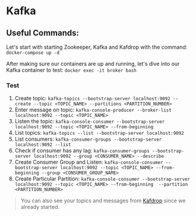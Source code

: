# Kafka

## Useful Commands:
Let's start with starting Zookeeper, Kafka and Kafdrop with the command:
`docker-compose up -d`

After making sure our containers are up and running, let's dive into our Kafka container to test:
`docker exec -it broker bash`

### Test
1. Create topic: `kafka-topics --bootstrap-server localhost:9092 --create --topic <TOPIC_NAME> --partitions <PARTITION_NUMBER>`
2. Enter message on topic: `kafka-console-producer --broker-list localhost:9092 --topic <TOPIC_NAME>`
3. Listen the topic: `kafka-console-consumer --bootstrap-server localhost:9092 --topic <TOPIC_NAME> --from-beginning`
4. List topics: `kafka-topics --list --bootstrap-server localhost:9092`
5. List consumers: `kafka-consumer-groups --bootstrap-server localhost:9092 --list`
6. Check if consumer has any lag: `kafka-consumer-groups --bootstrap-server localhost:9092 --group <CONSUMER_NAME> --describe`
7. Create Consumer Group and Listen: `kafka-console-consumer --bootstrap-server localhost:9092 --topic <TOPIC_NAME> --from-beginning --group <CONSUMER_GROUP_NAME>`
8. Create Particular Partition: `kafka-console-consumer --bootstrap-server localhost:9092 --topic <TOPIC_NAME> --from-beginning  --partition <PARTITION_NUMBER>`

> You can also see your topics and messages from [Kafdrop](http://localhost:9000/) since we already started.
